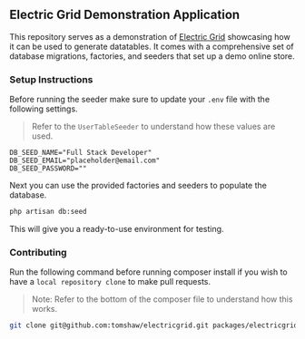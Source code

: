 ## Electric Grid Demonstration Application

This repository serves as a demonstration of [Electric Grid](https://github.com/tomshaw/electricgrid) showcasing how it can be used to generate datatables. It comes with a comprehensive set of database migrations, factories, and seeders that set up a demo online store.

### Setup Instructions

Before running the seeder make sure to update your `.env` file with the following settings. 

> Refer to the `UserTableSeeder` to understand how these values are used.

```env
DB_SEED_NAME="Full Stack Developer"
DB_SEED_EMAIL="placeholder@email.com"
DB_SEED_PASSWORD=""
```

Next you can use the provided factories and seeders to populate the database.

```bash
php artisan db:seed
```

This will give you a ready-to-use environment for testing.

### Contributing

Run the following command before running composer install if you wish to have a `local repository clone` to make pull requests.

> Note: Refer to the bottom of the composer file to understand how this works.

```bash
git clone git@github.com:tomshaw/electricgrid.git packages/electricgrid
```
